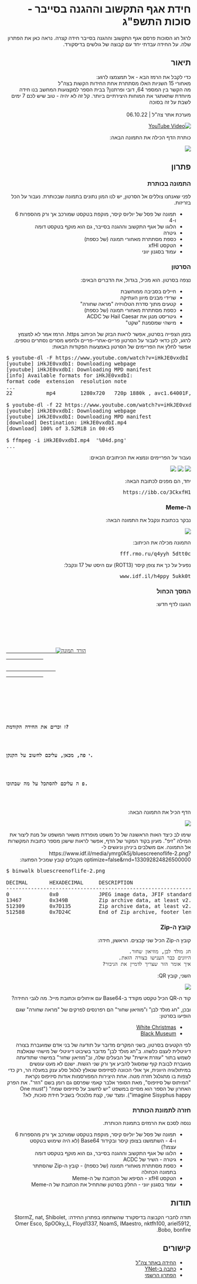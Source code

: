 <div dir="rtl">
<h1>חידת אגף התקשוב וההגנה בסייבר - סוכות התשפ"ג</h1>
<p>
לרגל חג הסוכות פרסם אגף התקשוב וההגנה בסייבר חידה קצרה. נראה כאן את הפתרון שלה. על החידה עבדתי יחד עם קבוצה של גולשים בדיסקורד. 
</p>

<h2>תיאור</h2>
<p>
 כדי לקבל את הרמז הבא - אל תמצמצו לרגע:
<br/>
מאחורי 15 השניות האלו מסתתרת אחת החידות הקשות בצה"ל
<br/>
מה הקשר בין המספר 64, דובי ופרתנון? בבית הספר למקצועות המחשב בנו חידה מיוחדת שתאתגר את המוחות היצירתיים ביותר. קל זה לא יהיה - טוב שיש לכם 7 ימים לשבת על זה בסוכה
<br/>
<br/>
מערכת אתר צה"ל | 06.10.22
</p>

[![YouTube Video](https://img.youtube.com/vi/iHkJE0vxdbI/0.jpg)](https://www.youtube.com/watch?v=iHkJE0vxdbI)

<p>
כותרת הדף הכילה את התמונה הבאה:
</p>

![](images/artboard-1-4x-100.png)


<h2>פתרון</h2>

<h3>התמונה בכותרת</h3>

<p>
לפני שאנחנו צוללים אל הסרטון, יש לנו המון נתונים בתמונה שבכותרת. נעבור על הכל בזריזות.
</p>

<ul>
    <li>תמונה של פסל של יוליוס קיסר, מוקפת בטקסט שמורכב אך ורק מהספרות 6 ו-4</li>
    <li>הלוגו של אגף התקשוב וההגנה בסייבר, גם הוא מוקף בטקסט דומה</li>
    <li>גיטרה</li>
    <li>כספת מסתתרת מאחורי תמונה (של כספת)</li>
    <li>הטקסט xfHl</li>
    <li>עמוד בסגנון יווני</li>
</ul>


<h3>הסרטון</h3>

<p>
נצפה בסרטון. הוא מכיל, בגדול, את הדברים הבאים:
</p>

<ul>
    <li>חיילים בסביבה ממוחשבת</li>
    <li>שרידי מבנים מיוון העתיקה</li>
    <li>קטעים מתוך סדרת הטלוויזיה "מראה שחורה"</li>
    <li>כספת מסתתרת מאחורי תמונה (של כספת)</li>
    <li>גיטריסט מנגן את Hail Caesar של ACDC</li>
    <li>מישהי שמסמנת "שקט"</li>
</ul>

<p>
בזמן הצפייה בסרטון, אפשר לראות הבזק של הכיתוב https. הרמז אמר לא למצמץ לרגע, לכן כדאי לעבור על הסרטון פריים-אחרי-פריים ולחפש מסרים נסתרים נוספים. אפשר לחלץ את הפריימים של הסרטון באמצעות הפקודות הבאות:
</p>

<pre dir="ltr">
$ youtube-dl -F https://www.youtube.com/watch?v=iHkJE0vxdbI
[youtube] iHkJE0vxdbI: Downloading webpage
[youtube] iHkJE0vxdbI: Downloading MPD manifest
[info] Available formats for iHkJE0vxdbI:
format code  extension  resolution note
...
22           mp4        1280x720   720p 1880k , avc1.64001F, 25fps, mp4a.40.2 (44100Hz) (best)

$ youtube-dl -f 22 https://www.youtube.com/watch?v=iHkJE0vxdbI
[youtube] iHkJE0vxdbI: Downloading webpage
[youtube] iHkJE0vxdbI: Downloading MPD manifest
[download] Destination: iHkJE0vxdbI.mp4
[download] 100% of 3.52MiB in 00:45

$ ffmpeg -i iHkJE0vxdbI.mp4  '%04d.png'
...
</pre>

<p>
נעבור על הפריימים ונמצא את הכיתובים הבאים:
</p>

![](images/0119.jpg)
![](images/0166.jpg)
![](images/0250.jpg)

<p>
יחד, הם מפנים לכתובת הבאה:
</p>

<pre>
https://ibb.co/3CkxfH1
</pre>

<h3>ה-Meme</h3>

<p>
נבקר בכתובת ונקבל את התמונה הבאה:
</p>

![](images/meme.png)

<p>
התמונה מכילה את הכיתוב:
</p>

<pre>
fff.rmo.ru/q4yyh_5dtt0c
</pre>

נפעיל על כך את צופן קיסר (ROT13) עם היסט של 17 ונקבל:

<pre>
www.idf.il/h4ppy_5ukk0t
</pre>

<h3>המסך הכחול</h3>

<p>
הגענו לדף חדש:
</p>

<pre dir="ltr">
<div class=image-slider-wrap>
    <div class=image-slider>
        <div class=item-slide>
            <a href="/media/ymrg0k5j/bluescreenoflife-2.png?optimize=false" target=_blank download class=download-image>
                <img src="/images/ico-download-small.png" class=img-fluid alt="הורד תמונה"/>
            </a>
            <a href="/media/ymrg0k5j/bluescreenoflife-2.png" class=image-link>
                <img src="/media/ymrg0k5j/bluescreenoflife-2.png?anchor=center&amp;mode=crop&amp;width=590&amp;rnd=133092824826500000" alt="" class=img-fluid>
            </a>
        </div>
    </div>
</div>
<div class=text-wrapper>
    <p><strong>ז וכרים את החידה הקודמת?</strong></p>
    <p><strong>י פה, מכאן, עליכם לחשוב על הקנקן.</strong></p>
    <p><strong>פ ה עליכם להסתכל על מה שבתוכו.</strong></p>
</div>
</pre>

<p>
הדף הכיל את התמונה הבאה:
</p>

![](images/bluescreenoflife-2.jpg)

<p>
שימו לב כיצד האות הראשונה של כל משפט מופרדת משאר המשפט על מנת ליצור את המילה "זיפ". מעיון בקוד המקור של הדף, אפשר לראות שישנן מספר כתובות המקשרות אל התמונה. אם משלבים ביניהן וניגשים ל-https://www.idf.il/media/ymrg0k5j/bluescreenoflife-2.png?optimize=false&rnd=133092824826500000 מקבלים קובץ שמכיל הפתעה:
</p>

<pre dir="ltr">
$ binwalk bluescreenoflife-2.png

DECIMAL       HEXADECIMAL     DESCRIPTION
--------------------------------------------------------------------------------
0             0x0             JPEG image data, JFIF standard 1.01
13467         0x349B          Zip archive data, at least v2.0 to extract, compressed size: 498799, uncompressed size: 546086, name: secret/QR.png
512309        0x7D135         Zip archive data, at least v2.0 to extract, compressed size: 110, uncompressed size: 172, name: secret/riddle.txt
512588        0x7D24C         End of Zip archive, footer length: 22
</pre>

<h3>קובץ ה-Zip</h3>
<p>
קובץ ה-Zip הכיל שני קבצים. הראשון, חידה:
</p>

<pre>
חג מולד לבן, מוזיאון שחור. 
היוונים כבר הענישו בצורה הזאת. 
איך אומר הזר שצריך לדמיין את הגיבור?
</pre>

<p>
השני, קובץ QR:
</p>

![](images/QR.png)

<p>
קוד ה-QR הכיל טקסט מקודד ב-Base64 עם איחולים וכתובת מייל. מה לגבי החידה?
</p>


<p>
ובכן, "חג מולד לבן" ו"מוזיאון שחור" הם רפרנסים לפרקים של "מראה שחורה" שגם הופיעו בסרטון:
</p>

<ul>
    <li><a href="https://en.wikipedia.org/wiki/White_Christmas_(Black_Mirror)">White Christmas</a></li>
    <li><a href="https://en.wikipedia.org/wiki/Black_Museum_(Black_Mirror)">Black Museum</a></li>
</ul>

<p>
לפי הקטעים בסרטון, בשני המקרים מדובר על תודעה של בני אדם שמועברת בצורה דיגיטלית לעצם כלשהו. ב"חג מולד לבן" מדובר בשיבוט דיגיטלי של מישהי שנאלצת לשמש בתור "עוזרת אישית" של הבעלים שלה, וב"מוזיאון שחור" במישהי שתודעתה מועברת לבובת קוף שמסוגל להביע אך ורק שני רגשות. ישנם לא מעט עונשים במיתולוגיה היוונית, אך אולי הכוונה לסיזיפוס שנאלץ לגלגל סלע ענק במעלה הר, רק כדי לצפות בו מתגלגל חזרה מטה. אחת היצירות המפורסמות אודות סיזיפוס נקראת "המיתוס של סיזיפוס", מאת הסופר אלבר קאמי שפרסם גם רומן בשם "הזר". את הפרק האחרון של הספר הוא מסיים במשפט "יש לחשוב על סיזיפוס שמח" ("One must imagine Sisyphus happy"). ומצד שני, קצת מלנכולי בשביל חידת סוכות, לא?
</p>

<h3>חזרה לתמונת הכותרת</h3>

<p>
ננסה לסכם את הרמזים בתמונת הכותרת.
</p>

<ul>
    <li>תמונה של פסל של יוליוס קיסר, מוקפת בטקסט שמורכב אך ורק מהספרות 6 ו-4 - השתמשנו בצופן קיסר ובקידוד Base64 (לא היה שימוש בטקסט עצמו?)</li>
    <li>הלוגו של אגף התקשוב וההגנה בסייבר, גם הוא מוקף בטקסט דומה</li>
    <li>גיטרה - השיר של ACDC</li>
    <li>כספת מסתתרת מאחורי תמונה (של כספת) - קובץ ה-Zip שהסתתר בתמונה הכחולה</li>
    <li>הטקסט xfHl - הסיפא של הכתובת של ה-Meme</li>
    <li>עמוד בסגנון יווני - החלק בסרטון שהתחיל את הכתובת של ה-Meme</li>
</ul>

<h2>תודות</h2>

<p>
תודה לחברי הקבוצה בדיסקורד שהשתתפו בפתרון החידה: StormZ, nat, Shibolet, Omer Esco, SpOOky_L, Floyd1337, NoamS, IMaestro, nktfh100, ariel5912, Bobo, bonfire.
</p>


<h2>קישורים</h2>
<ul>
    <li><a href="https://www.idf.il/%D7%90%D7%AA%D7%A8%D7%99-%D7%99%D7%97%D7%99%D7%93%D7%95%D7%AA/%D7%90%D7%92%D7%A3-%D7%94%D7%AA%D7%A7%D7%A9%D7%95%D7%91-%D7%95%D7%94%D7%94%D7%92%D7%A0%D7%94-%D7%91%D7%A1%D7%91-%D7%A8/%D7%9B%D7%9C-%D7%94%D7%9B%D7%AA%D7%91%D7%95%D7%AA/2022/%D7%97%D7%99%D7%93%D7%AA-%D7%AA%D7%A7%D7%A9%D7%95%D7%91-%D7%A1%D7%A8%D7%98%D7%95%D7%9F-%D7%90%D7%A1%D7%A7%D7%99%D7%99%D7%A4-%D7%A8%D7%95%D7%9D-%D7%91%D7%A1%D7%9E%D7%97-%D7%9E%D7%97%D7%A9%D7%91-%D7%A6%D7%95%D7%A4%D7%9F-%D7%A7%D7%95%D7%93-%D7%A1%D7%95%D7%9B%D7%95%D7%AA/">החידה באתר צה"ל</a></li>
    <li><a href="https://www.ynet.co.il/news/article/skdki8nzj">כתבה ב-YNet</a></li>
    <li><a href="https://www.idf.il/%D7%90%D7%AA%D7%A8%D7%99-%D7%99%D7%97%D7%99%D7%93%D7%95%D7%AA/%D7%90%D7%92%D7%A3-%D7%94%D7%AA%D7%A7%D7%A9%D7%95%D7%91-%D7%95%D7%94%D7%94%D7%92%D7%A0%D7%94-%D7%91%D7%A1%D7%91-%D7%A8/%D7%9B%D7%9C-%D7%94%D7%9B%D7%AA%D7%91%D7%95%D7%AA/2022/%D7%97%D7%99%D7%93%D7%AA-%D7%AA%D7%A7%D7%A9%D7%95%D7%91-%D7%91%D7%A1%D7%9E-%D7%97-%D7%A1%D7%A8%D7%98%D7%95%D7%9F-%D7%A8%D7%9E%D7%96%D7%99%D7%9D-%D7%A4%D7%AA%D7%A8%D7%95%D7%A0%D7%95%D7%AA-%D7%9E%D7%97%D7%A9%D7%91-%D7%A7%D7%95%D7%93-%D7%A6%D7%95%D7%A4%D7%9F-%D7%99%D7%95%D7%95%D7%A0%D7%99%D7%9D-%D7%A1%D7%99%D7%96%D7%99%D7%A4%D7%95%D7%A1-%D7%A7%D7%99%D7%A1%D7%A8/">הפתרון הרשמי</a></li>
</ul>

</div>